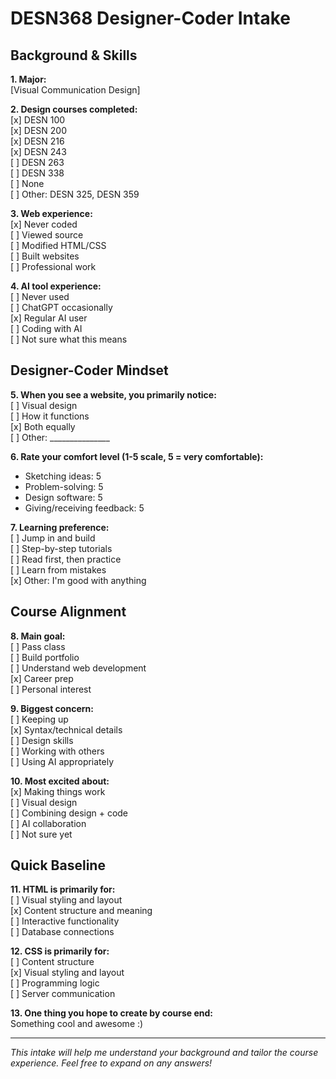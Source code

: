 # DESN368 Designer-Coder Intake

## Background & Skills

**1. Major:**  
[Visual Communication Design]

**2. Design courses completed:**  
[x] DESN 100  
[x] DESN 200  
[x] DESN 216  
[x] DESN 243  
[ ] DESN 263  
[ ] DESN 338  
[ ] None  
[ ] Other: DESN 325, DESN 359

**3. Web experience:**  
[x] Never coded  
[ ] Viewed source  
[ ] Modified HTML/CSS  
[ ] Built websites  
[ ] Professional work

**4. AI tool experience:**  
[ ] Never used  
[ ] ChatGPT occasionally  
[x] Regular AI user  
[ ] Coding with AI  
[ ] Not sure what this means

## Designer-Coder Mindset

**5. When you see a website, you primarily notice:**  
[ ] Visual design  
[ ] How it functions  
[x] Both equally  
[ ] Other: _______________

**6. Rate your comfort level (1-5 scale, 5 = very comfortable):**  
- Sketching ideas: 5  
- Problem-solving: 5  
- Design software: 5  
- Giving/receiving feedback: 5

**7. Learning preference:**  
[ ] Jump in and build  
[ ] Step-by-step tutorials  
[ ] Read first, then practice  
[ ] Learn from mistakes  
[x] Other: I'm good with anything

## Course Alignment

**8. Main goal:**  
[ ] Pass class  
[ ] Build portfolio  
[ ] Understand web development  
[x] Career prep  
[ ] Personal interest

**9. Biggest concern:**  
[ ] Keeping up  
[x] Syntax/technical details  
[ ] Design skills  
[ ] Working with others  
[ ] Using AI appropriately

**10. Most excited about:**  
[x] Making things work  
[ ] Visual design  
[ ] Combining design + code  
[ ] AI collaboration  
[ ] Not sure yet

## Quick Baseline

**11. HTML is primarily for:**  
[ ] Visual styling and layout  
[x] Content structure and meaning  
[ ] Interactive functionality  
[ ] Database connections

**12. CSS is primarily for:**  
[ ] Content structure  
[x] Visual styling and layout  
[ ] Programming logic  
[ ] Server communication

**13. One thing you hope to create by course end:**  
Something cool and awesome :)

---
*This intake will help me understand your background and tailor the course experience. Feel free to expand on any answers!*
